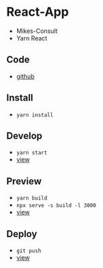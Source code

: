 # React-App
- Mikes-Consult
- Yarn React

## Code
- [github](https://github.com/danmikes/folio)

## Install
- `yarn install`

## Develop
- `yarn start`
- [view](http://localhost:3000)

## Preview
- `yarn build`
- `npx serve -s build -l 3000`
- [view](http://localhost:3000/react)

## Deploy
- `git push`
- [view](https://danmikes.github.io/folio)

